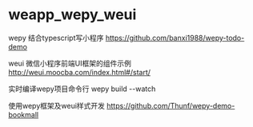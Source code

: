 # weapp_wepy_weui
wepy 结合typescript写小程序       https://github.com/banxi1988/wepy-todo-demo

weui 微信小程序前端UI框架的组件示例 http://weui.moocba.com/index.html#/start/

实时编译wepy项目命令行             wepy build --watch

使用wepy框架及weui样式开发         https://github.com/Thunf/wepy-demo-bookmall
